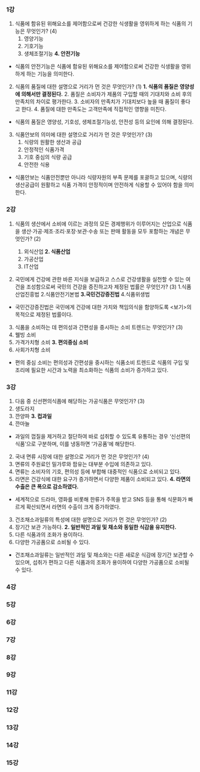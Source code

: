 ### 1강
1. 식품에 함유된 위해요소를 제어함으로써 건강한 식생활을 영위하게 하는 식품의 기능은 무엇인가? (4)
    1. 영양기능
    2. 기호기능
    3. 생체조절기능
    **4. 안전기능**
  - 식품의 안전기능은 식품에 함유된 위해요소를 제어함으로써 건강한 식생활을 영위하게 하는 기능을 의미한다.

2. 식품의 품질에 대한 설명으로 거리가 먼 것은 무엇인가? (1)
    **1. 식품의 품질은 영양성에 의해서만 결정된다.**
    2. 품질은 소비자가 제품의 구입할 때의 기대치와 소비 후의 만족치의 차이로 평가한다.
    3. 소비자의 만족치가 기대치보다 높을 때 품질이 좋다고 한다.
    4. 품질에 대한 만족도는 고객만족에 직접적인 영향을 미친다.
  - 식품의 품질은 영양성, 기호성, 생체조절기능성, 안전성 등의 요인에 의해 결정된다.

3. 식품안보의 의미에 대한 설명으로 거리가 먼 것은 무엇인가? (3)
    1. 식량의 원활한 생산과 공급
    2. 안정적인 식품가격
    3. 기호 중심의 식량 공급
    4. 안전한 식용

  - 식품안보는 식품안전뿐만 아니라 식량자원의 부족 문제를 포괄하고 있으며, 식량의 생산공급이 원활하고 식품 가격이 안정적이며 안전하게 식용할 수 있어야 함을 의미한다. 

### 2강
1. 식품의 생산에서 소비에 이르는 과정의 모든 경제행위가 이루어지는 산업으로 식품을 생산·가공·제조·조리·포장·보관·수송 또는 판매 활동을 모두 포함하는 개념은 무엇인가? (2)
    1. 외식산업
    **2. 식품산업**
    3. 가공산업 
    4. IT산업

2. 국민에게 건강에 관한 바른 지식을 보급하고 스스로 건강생활을 실천할 수 있는 여건을 조성함으로써 국민의 건강을 증진하고자 제정된 법률은 무엇인가? (3)
  1.식품산업진흥법
  2.식품안전기본법
  **3.국민건강증진법**
  4.식품위생법
  - 국민건강증진법은 국민에게 건강에 대한 가치와 책임의식을 함양하도록 <보기>의 목적으로 제정된 법률이다.


3. 식품을 소비하는 데 편의성과 간편성을 중시하는 소비 트렌드는 무엇인가? (3)
  1. 웰빙 소비
  2. 가격가치형 소비
  **3. 편의중심 소비**
  4. 사회가치형 소비
  - 편의 중심 소비는 편의성과 간편성을 중시하는 식품소비 트렌드로 식품의 구입 및 조리에 필요한 시간과 노력을 최소화하는 식품의 소비가 증가하고 있다.



### 3강
1. 다음 중 신선편의식픔에 해당하는 가공식품은 무엇인가? (3)
  1. 생도라지 
  2. 깐양파 
  **3. 컵과일**
  4. 깐마늘

  - 과일의 껍질을 제거하고 절단하여 바로 섭취할 수 있도록 유통하는 경우 ‘신선편의식품’으로 구분하며, 이를 냉동하면 ‘가공품’에 해당한다.

2. 국내 면류 시장에 대한 설명으로 거리가 먼 것은 무엇인가? (4)
  1. 면류의 주원료인 밀가루와 팜유는 대부분 수입에 의존하고 있다. 
  2. 면류는 소비자의 기호, 편의성 등에 부합해 대중적인 식품으로 소비되고 있다.
  3. 라면은 건강식에 대한 요구가 증가하면서 다양한 제품이 소비되고 있다.
  **4. 라면의 수출은 큰 폭으로 감소하였다.**
  - 세계적으로 드라마, 영화를 비롯해 한류가 주목을 받고 SNS 등을 통해 식문화가 빠르게 확산되면서 라면의 수출이 크게 증가하였다.

3. 건조채소과일류의 특성에 대한 설명으로 거리가 먼 것은 무엇인가? (2)
  1. 장기간 보관 가능하다.
  **2. 일반적인 과일 및 채소와 동일한 식감을 유지한다.**
  3. 다른 식품과의 조화가 용이하다.
  4. 다양한 가공품으로 소비될 수 있다.

  - 건조채소과일류는 일반적인 과일 및 채소와는 다른 새로운 식감에 장기간 보관할 수 있으며, 섭취가 편하고 다른 식품과의 조화가 용이하여 다양한 가공품으로 소비될 수 있다.

### 4강
### 5강
### 6강
### 7강
### 8강
### 9강
### 11강
### 12강
### 13강
### 14강
### 15강

